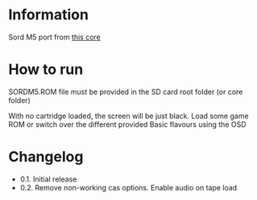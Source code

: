 # Information
Sord M5 port from [this core](https://github.com/retrocrypta/SordM5_Poseidon)

# How to run
SORDM5.ROM file must be provided in the SD card root folder (or core folder)

With no cartridge loaded, the screen will be just black. Load some game ROM or switch over the different provided Basic flavours using the OSD

# Changelog
- 0.1. Initial release
- 0.2. Remove non-working cas options. Enable audio on tape load
